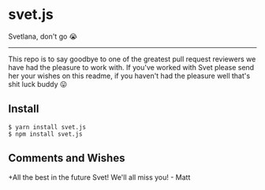# svet.js
Svetlana, don't go 😭

---

This repo is to say goodbye to one of the greatest pull request reviewers we have had the pleasure to work with. If you've worked with Svet please send her your wishes on this readme, if you haven't had the pleasure well that's shit luck buddy 😛

## Install

```
$ yarn install svet.js
$ npm install svet.js
```

## Comments and Wishes

+All the best in the future Svet! We'll all miss you! - Matt
